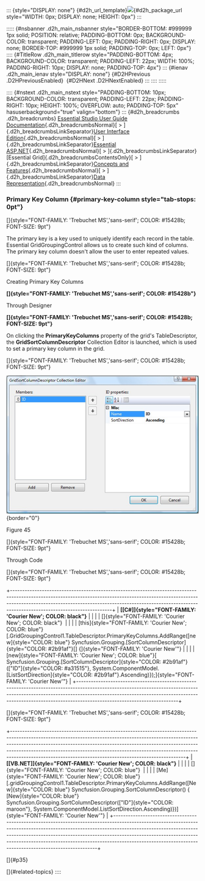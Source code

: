 ::: {style="DISPLAY: none"}
[](ms-xhelp:///?Id=d2h_url_template){#d2h_url_template}![](!package_url!){#d2h_package_url style="WIDTH: 0px; DISPLAY: none; HEIGHT: 0px"}
:::

::::: {#nsbanner .d2h_main_nsbanner style="BORDER-BOTTOM: #999999 1px solid; POSITION: relative; PADDING-BOTTOM: 0px; BACKGROUND-COLOR: transparent; PADDING-LEFT: 0px; PADDING-RIGHT: 0px; DISPLAY: none; BORDER-TOP: #999999 1px solid; PADDING-TOP: 0px; LEFT: 0px"}
:::: {#TitleRow .d2h_main_titlerow style="PADDING-BOTTOM: 4px; BACKGROUND-COLOR: transparent; PADDING-LEFT: 22px; WIDTH: 100%; PADDING-RIGHT: 10px; DISPLAY: none; PADDING-TOP: 4px"}
::: {#ienav .d2h_main_ienav style="DISPLAY: none"}
[](ms-xhelp:///?Id=e1f3a1e2-e106-4791-8519-ca6aa28ae630){#D2HPrevious .D2HPreviousEnabled}  [](ms-xhelp:///?Id=a5917078-cd74-4900-84f7-bdea1da36f8b){#D2HNext .D2HNextEnabled}
:::
::::
:::::

:::: {#nstext .d2h_main_nstext style="PADDING-BOTTOM: 10px; BACKGROUND-COLOR: transparent; PADDING-LEFT: 22px; PADDING-RIGHT: 10px; HEIGHT: 100%; OVERFLOW: auto; PADDING-TOP: 5px" hasuserbackground="true" valign="bottom"}
::: {#d2h_breadcrumbs .d2h_breadcrumbs}
[Essential Studio User Guide Documentation](ms-xhelp:///?Id=12457748-09e3-4d74-a240-8e049cedf030){.d2h_breadcrumbsNormal}[ \> ]{.d2h_breadcrumbsLinkSeparator}[User Interface Edition](ms-xhelp:///?Id=c29296b7-531c-413b-a0ec-488ca1f7f669){.d2h_breadcrumbsNormal}[ \> ]{.d2h_breadcrumbsLinkSeparator}[Essential ASP.NET](ms-xhelp:///?Id=25c35330-c127-4dad-9a92-ed79dc7261a6){.d2h_breadcrumbsNormal}[ \> ]{.d2h_breadcrumbsLinkSeparator}[Essential Grid]{.d2h_breadcrumbsContentsOnly}[ \> ]{.d2h_breadcrumbsLinkSeparator}[Concepts and Features](ms-xhelp:///?Id=9e489974-524d-457c-9881-e458b1321685){.d2h_breadcrumbsNormal}[ \> ]{.d2h_breadcrumbsLinkSeparator}[Data Representation](ms-xhelp:///?Id=655eb33e-7999-4728-9936-2c769f430e87){.d2h_breadcrumbsNormal}
:::

### Primary Key Column {#primary-key-column style="tab-stops: 0pt"}

[]{style="FONT-FAMILY: 'Trebuchet MS','sans-serif'; COLOR: #15428b; FONT-SIZE: 9pt"} 

The primary key is a key used to uniquely identify each record in the table. Essential GridGroupingControl allows us to create such kind of columns. The primary key column doesn\'t allow the user to enter repeated values.

[]{style="FONT-FAMILY: 'Trebuchet MS','sans-serif'; COLOR: #15428b; FONT-SIZE: 9pt"} 

Creating Primary Key Columns

**[]{style="FONT-FAMILY: 'Trebuchet MS','sans-serif'; COLOR: #15428b"}** 

Through Designer

**[]{style="FONT-FAMILY: 'Trebuchet MS','sans-serif'; COLOR: #15428b; FONT-SIZE: 9pt"}** 

On clicking the **PrimaryKeyColumns** property of the grid\'s TableDescriptor, the **GridSortColumnDescriptor** Collection Editor is launched, which is used to set a primary key column in the grid.

[]{style="FONT-FAMILY: 'Trebuchet MS','sans-serif'; COLOR: #15428b; FONT-SIZE: 9pt"} 

![](ImagesExt/image68_52.jpg){border="0"}

Figure 45

[]{style="FONT-FAMILY: 'Trebuchet MS','sans-serif'; COLOR: #15428b; FONT-SIZE: 9pt"} 

Through Code

[]{style="FONT-FAMILY: 'Trebuchet MS','sans-serif'; COLOR: #15428b; FONT-SIZE: 9pt"} 

+-----------------------------------------------------------------------------------------------------------------------------------------------------------------------------------------------------------------------------------------------------------------------------------+
| **[\[C#\]]{style="FONT-FAMILY: 'Courier New'; COLOR: black"}**                                                                                                                                                                                                                    |
|                                                                                                                                                                                                                                                                                   |
| []{style="FONT-FAMILY: 'Courier New'; COLOR: black"}                                                                                                                                                                                                                              |
|                                                                                                                                                                                                                                                                                   |
| [this]{style="FONT-FAMILY: 'Courier New'; COLOR: blue"}[.GridGroupingControl1.TableDescriptor.PrimaryKeyColumns.AddRange([new]{style="COLOR: blue"} Syncfusion.Grouping.[SortColumnDescriptor]{style="COLOR: #2b91af"}\[\] {]{style="FONT-FAMILY: 'Courier New'"}                 |
|                                                                                                                                                                                                                                                                                   |
| [new]{style="FONT-FAMILY: 'Courier New'; COLOR: blue"}[ Syncfusion.Grouping.[SortColumnDescriptor]{style="COLOR: #2b91af"}([\"ID\"]{style="COLOR: #a31515"}, System.ComponentModel.[ListSortDirection]{style="COLOR: #2b91af"}.Ascending)});]{style="FONT-FAMILY: 'Courier New'"} |
+-----------------------------------------------------------------------------------------------------------------------------------------------------------------------------------------------------------------------------------------------------------------------------------+

[]{style="FONT-FAMILY: 'Trebuchet MS','sans-serif'; COLOR: #15428b; FONT-SIZE: 9pt"} 

+-----------------------------------------------------------------------------------------------------------------------------------------------------------------------------------------------------------------------------------------------------------------------------------------------------------------------------------------------------------------------------------------------+
| **[\[VB.NET\]]{style="FONT-FAMILY: 'Courier New'; COLOR: black"}**                                                                                                                                                                                                                                                                                                                            |
|                                                                                                                                                                                                                                                                                                                                                                                               |
| []{style="FONT-FAMILY: 'Courier New'; COLOR: blue"}                                                                                                                                                                                                                                                                                                                                           |
|                                                                                                                                                                                                                                                                                                                                                                                               |
| [Me]{style="FONT-FAMILY: 'Courier New'; COLOR: blue"}[.gridGroupingControl1.TableDescriptor.PrimaryKeyColumns.AddRange([New]{style="COLOR: blue"} Syncfusion.Grouping.SortColumnDescriptor() { [New]{style="COLOR: blue"} Syncfusion.Grouping.SortColumnDescriptor([\"ID\"]{style="COLOR: maroon"}, System.ComponentModel.ListSortDirection.Ascending)})]{style="FONT-FAMILY: 'Courier New'"} |
+-----------------------------------------------------------------------------------------------------------------------------------------------------------------------------------------------------------------------------------------------------------------------------------------------------------------------------------------------------------------------------------------------+

[]{#p35} 

[]{#related-topics}
::::
